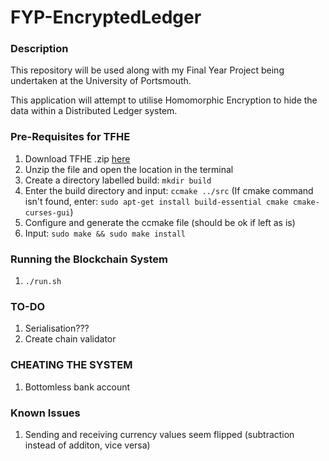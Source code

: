 # FYP-EncryptedLedger

### Description

This repository will be used along with my Final Year Project being undertaken at the University of Portsmouth.

This application will attempt to utilise Homomorphic Encryption to hide the data within a Distributed Ledger system.

### Pre-Requisites for TFHE

1. Download TFHE .zip [here](https://tfhe.github.io/tfhe)
2. Unzip the file and open the location in the terminal
3. Create a directory labelled build: ```mkdir build```
4. Enter the build directory and input: ```ccmake ../src``` (If cmake command isn't found, enter: ```sudo apt-get install build-essential cmake cmake-curses-gui```)
5. Configure and generate the ccmake file (should be ok if left as is)
6. Input: ```sudo make && sudo make install```

### Running the Blockchain System

1. ```./run.sh```

### TO-DO

1. Serialisation???
2. Create chain validator

### CHEATING THE SYSTEM

1. Bottomless bank account

### Known Issues

1. Sending and receiving currency values seem flipped (subtraction instead of additon, vice versa)
